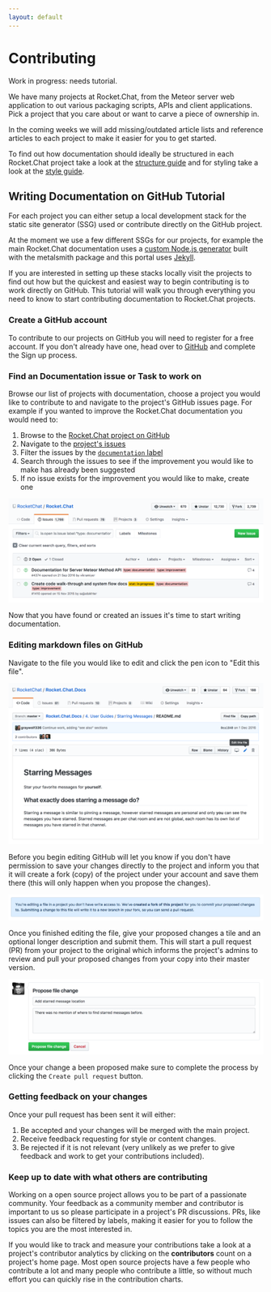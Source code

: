 ```yaml
---
layout: default
---
```


# Contributing

Work in progress: needs tutorial.

We have many projects at Rocket.Chat, from the Meteor server web application to out various packaging scripts, APIs and client applications. Pick a project that you care about or want to carve a piece of ownership in.

In the coming weeks we will add missing/outdated article lists and reference articles to each project to make it easier for you to get started.

To find out how documentation should ideally be structured in each Rocket.Chat project take a look at the [structure guide](../structure/) and for styling take a look at the [style guide](../style/).

## Writing Documentation on GitHub Tutorial

For each project you can either setup a local development stack for the static site generator (SSG) used or contribute directly on the GitHub project.

At the moment we use a few different SSGs for our projects, for example the main Rocket.Chat documentation uses a [custom Node.js generator](https://github.com/RocketChat/Rocket.Chat.Docs.Generator) built with the metalsmith package and this portal uses [Jekyll](https://jekyllrb.com/).

If you are interested in setting up these stacks locally visit the projects to find out how but the quickest and easiest way to begin contributing is to work directly on GitHub. This tutorial will walk you through everything you need to know to start contributing documentation to Rocket.Chat projects.

### Create a GitHub account

To contribute to our projects on GitHub you will need to register for a free account. If you don't already have one, head over to [GitHub](https://github.com/) and complete the Sign up process.

### Find an Documentation issue or Task to work on

Browse our list of projects with documentation, choose a project you would like to contribute to and navigate to the project's GitHub issues page. For example if you wanted to improve the Rocket.Chat documentation you would need to:

1. Browse to the [Rocket.Chat project on GitHub](https://github.com/RocketChat/Rocket.Chat)
1. Navigate to the [project's issues]( https://github.com/RocketChat/Rocket.Chat/issues)
1. Filter the issues by the [`documentation` label](https://github.com/RocketChat/Rocket.Chat/issues?q=is%3Aopen+is%3Aissue+label%3A%22type%3A+documentation%22)
1. Search through the issues to see if the improvement you would like to make has already been suggested
1. If no issue exists for the improvement you would like to make, create one

![Filter issues](filter-issues.png)

Now that you have found or created an issues it's time to start writing documentation.

### Editing markdown files on GitHub

Navigate to the file you would like to edit and click the pen icon to "Edit this file".

![Filter issues](navigate-file.png)

Before you begin editing GitHub will let you know if you don't have permission to save your changes directly to the project and inform you that it will create a fork (copy) of the project under your account and save them there (this will only happen when you propose the changes).  

![](fork-project.png)

Once you finished editing the file, give your proposed changes a tile and an optional longer description and submit them. This will start a pull request (PR) from your project to the original which informs the project's admins to review and pull your proposed changes from your copy into their master version.

![](propose-change.png)

Once your change a been proposed make sure to complete the process by clicking the `Create pull request` button.

### Getting feedback on your changes

Once your pull request has been sent it will either:

1. Be accepted and your changes will be merged with the main project.
1. Receive feedback requesting for style or content changes.
1. Be rejected if it is not relevant (very unlikely as we prefer to give feedback and work to get your contributions included).

### Keep up to date with what others are contributing

Working on a open source project allows you to be part of a passionate community. Your feedback as a community member and contributor is important to us so please participate in a project's PR discussions. PRs, like issues can also be filtered by labels, making it easier for you to follow the topics you are the most interested in.

If you would like to track and measure your contributions take a look at a project's contributor analytics by clicking on the **contributors** count on a project's home page. Most open source projects have a few people who contribute a lot and many people who contribute a little, so without much effort you can quickly rise in the contribution charts. 
